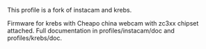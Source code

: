 
This profile is a fork of instacam and krebs.

Firmware for krebs with Cheapo china webcam with zc3xx chipset attached.
Full documentation in profiles/instacam/doc and profiles/krebs/doc.

